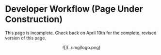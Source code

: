 # Developer Workflow (Page Under Construction)

This page is incomplete. Check back on April 10th for the complete, revised version of this page.

<center id="footer">
  ![](../img/logo.png)
</center>
